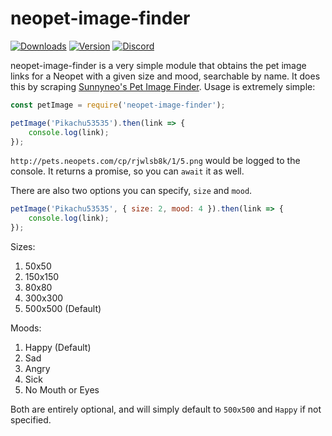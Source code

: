 # neopet-image-finder
[![Downloads](https://img.shields.io/npm/dt/neopet-image-finder.svg?maxAge=3600)](https://www.npmjs.com/package/neopet-image-finder)
[![Version](https://img.shields.io/npm/v/neopet-image-finder.svg?maxAge=3600)](https://www.npmjs.com/package/neopet-image-finder)
[![Discord](https://discordapp.com/api/guilds/309678110066999297/embed.png)](https://discord.gg/cjpVNcQ)

neopet-image-finder is a very simple module that obtains the pet image links for a Neopet with a given size and mood, searchable by name. It does this by scraping [Sunnyneo's Pet Image Finder](http://www.sunnyneo.com/petimagefinder.php). Usage is extremely simple:

```js
const petImage = require('neopet-image-finder');

petImage('Pikachu53535').then(link => {
	console.log(link);
});
```

`http://pets.neopets.com/cp/rjwlsb8k/1/5.png` would be logged to the console. It returns a promise, so you can `await` it as well.

There are also two options you can specify, `size` and `mood`.

```js
petImage('Pikachu53535', { size: 2, mood: 4 }).then(link => {
	console.log(link);
});
```

Sizes:
1. 50x50
2. 150x150
3. 80x80
4. 300x300
5. 500x500 (Default)

Moods:
1. Happy (Default)
2. Sad
3. Angry
4. Sick
5. No Mouth or Eyes

Both are entirely optional, and will simply default to `500x500` and `Happy` if not specified.
